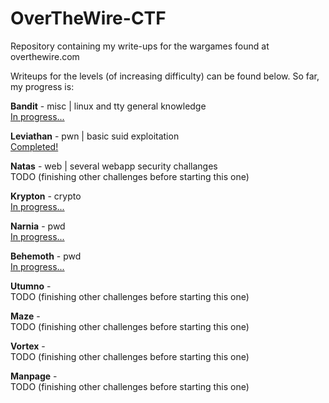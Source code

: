 # OverTheWire-CTF

Repository containing my write-ups for the wargames found at overthewire.com

Writeups for the levels (of increasing difficulty) can be found below. So far, my progress is:

**Bandit** - misc | linux and tty general knowledge<br /> [In progress...](https://github.com/DjentMachine/OverTheWire-CTF/tree/main/Bandit)

**Leviathan** - pwn | basic suid exploitation <br /> [Completed!](https://github.com/DjentMachine/OverTheWire-CTF/tree/main/Leviathan)

**Natas** - web | several webapp security challanges<br /> TODO (finishing other challenges before starting this one)

**Krypton** - crypto<br /> [In progress...](https://github.com/DjentMachine/OverTheWire-CTF/tree/main/Krypton) 

**Narnia** - pwd<br /> [In progress...](https://github.com/DjentMachine/OverTheWire-CTF/tree/main/Narnia) 

**Behemoth** - pwd<br /> [In progress...](https://github.com/DjentMachine/OverTheWire-CTF/tree/main/Behemoth)

**Utumno** - <br />TODO (finishing other challenges before starting this one)

**Maze** - <br />TODO (finishing other challenges before starting this one)

**Vortex** - <br />TODO (finishing other challenges before starting this one)

**Manpage** - <br />TODO (finishing other challenges before starting this one)
